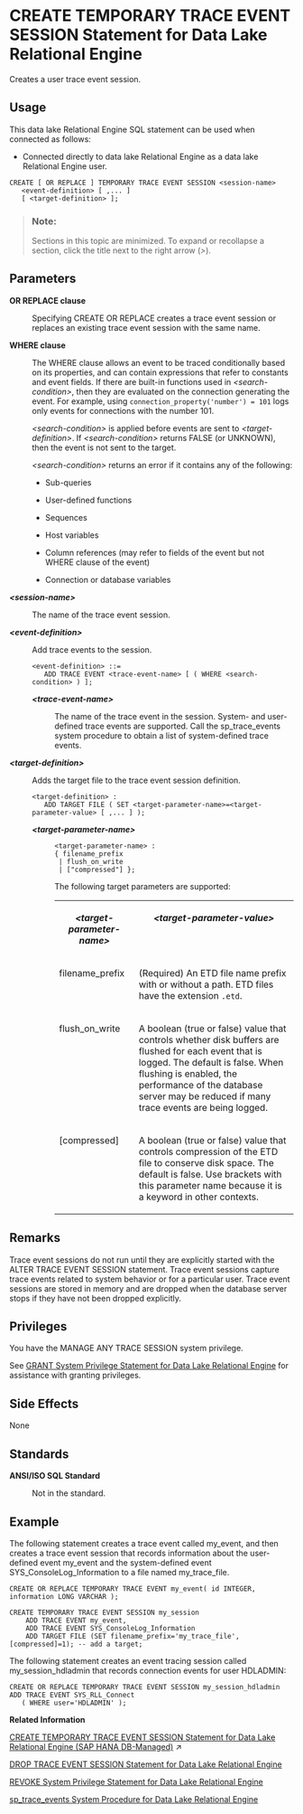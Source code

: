<!-- loio816cf4d46ce2101485eddafc5b7ce186 -->

# CREATE TEMPORARY TRACE EVENT SESSION Statement for Data Lake Relational Engine

Creates a user trace event session.



<a name="loio816cf4d46ce2101485eddafc5b7ce186__section_azh_5fj_znb"/>

## Usage

This data lake Relational Engine SQL statement can be used when connected as follows:

-   Connected directly to data lake Relational Engine as a data lake Relational Engine user.



```
CREATE [ OR REPLACE ] TEMPORARY TRACE EVENT SESSION <session-name> 
   <event-definition> [ ,... ]
   [ <target-definition> ];
```



> ### Note:  
> Sections in this topic are minimized. To expand or recollapse a section, click the title next to the right arrow \(*\>*\).



<a name="loio816cf4d46ce2101485eddafc5b7ce186__create_temp_trace_event_sess_parameters1"/>

## Parameters


<dl class="glossary">
<dt><b>

OR REPLACE clause

</b></dt>
<dd>

Specifying CREATE OR REPLACE creates a trace event session or replaces an existing trace event session with the same name.



</dd><dt><b>

WHERE clause

</b></dt>
<dd>

The WHERE clause allows an event to be traced conditionally based on its properties, and can contain expressions that refer to constants and event fields. If there are built-in functions used in *<search-condition\>*, then they are evaluated on the connection generating the event. For example, using `connection_property('number') = 101` logs only events for connections with the number 101.

*<search-condition\>* is applied before events are sent to *<target-definition\>*. If *<search-condition\>* returns FALSE \(or UNKNOWN\), then the event is not sent to the target.

*<search-condition\>* returns an error if it contains any of the following:

-   Sub-queries

-   User-defined functions

-   Sequences

-   Host variables

-   Column references \(may refer to fields of the event but not WHERE clause of the event\)

-   Connection or database variables




</dd><dt><b>

*<session-name\>* 

</b></dt>
<dd>

The name of the trace event session.



</dd><dt><b>

*<event-definition\>*

</b></dt>
<dd>

Add trace events to the session.

```
<event-definition> ::=
   ADD TRACE EVENT <trace-event-name> [ ( WHERE <search-condition> ) ];
```


<dl>
<dt><b>

*<trace-event-name\>*

</b></dt>
<dd>

The name of the trace event in the session. System- and user-defined trace events are supported. Call the sp\_trace\_events system procedure to obtain a list of system-defined trace events.



</dd>
</dl>



</dd><dt><b>

*<target-definition\>*

</b></dt>
<dd>

Adds the target file to the trace event session definition.

```
<target-definition> :
   ADD TARGET FILE ( SET <target-parameter-name>=<target-parameter-value> [ ,... ] );
```


<dl>
<dt><b>

*<target-parameter-name\>*

</b></dt>
<dd>

```
<target-parameter-name> :
{ filename_prefix
 | flush_on_write
 | ["compressed"] };
```

The following target parameters are supported:


<table>
<tr>
<th valign="top">

*<target-parameter-name\>* 

</th>
<th valign="top">

*<target-parameter-value\>* 

</th>
</tr>
<tr>
<td valign="top">

filename\_prefix

</td>
<td valign="top">

\(Required\) An ETD file name prefix with or without a path. ETD files have the extension `.etd`.

</td>
</tr>
<tr>
<td valign="top">

flush\_on\_write

</td>
<td valign="top">

A boolean \(true or false\) value that controls whether disk buffers are flushed for each event that is logged. The default is false. When flushing is enabled, the performance of the database server may be reduced if many trace events are being logged.

</td>
</tr>
<tr>
<td valign="top">

\[compressed\]

</td>
<td valign="top">

A boolean \(true or false\) value that controls compression of the ETD file to conserve disk space. The default is false. Use brackets with this parameter name because it is a keyword in other contexts.

</td>
</tr>
</table>



</dd>
</dl>



</dd>
</dl>



<a name="loio816cf4d46ce2101485eddafc5b7ce186__create_temp_trace_event_sess_remarks1"/>

## Remarks

Trace event sessions do not run until they are explicitly started with the ALTER TRACE EVENT SESSION statement. Trace event sessions capture trace events related to system behavior or for a particular user. Trace event sessions are stored in memory and are dropped when the database server stops if they have not been dropped explicitly.



<a name="loio816cf4d46ce2101485eddafc5b7ce186__create_temp_trace_event_priv1"/>

## Privileges

You have the MANAGE ANY TRACE SESSION system privilege.

See [GRANT System Privilege Statement for Data Lake Relational Engine](grant-system-privilege-statement-for-data-lake-relational-engine-a3dfcb0.md) for assistance with granting privileges.



<a name="loio816cf4d46ce2101485eddafc5b7ce186__create_temp_trace_event_sess_side_effects1"/>

## Side Effects

None



<a name="loio816cf4d46ce2101485eddafc5b7ce186__create_temp_trace_event_sess_standards1"/>

## Standards


<dl>
<dt><b>

ANSI/ISO SQL Standard

</b></dt>
<dd>

Not in the standard.



</dd>
</dl>



<a name="loio816cf4d46ce2101485eddafc5b7ce186__create_temp_trace_event_sess_example1"/>

## Example

The following statement creates a trace event called my\_event, and then creates a trace event session that records information about the user-defined event my\_event and the system-defined event SYS\_ConsoleLog\_Information to a file named my\_trace\_file.

```
CREATE OR REPLACE TEMPORARY TRACE EVENT my_event( id INTEGER, information LONG VARCHAR );

CREATE TEMPORARY TRACE EVENT SESSION my_session
    ADD TRACE EVENT my_event,
    ADD TRACE EVENT SYS_ConsoleLog_Information
    ADD TARGET FILE (SET filename_prefix='my_trace_file', [compressed]=1); -- add a target;
```

The following statement creates an event tracing session called my\_session\_hdladmin that records connection events for user HDLADMIN:

```
CREATE OR REPLACE TEMPORARY TRACE EVENT SESSION my_session_hdladmin ADD TRACE EVENT SYS_RLL_Connect 
   ( WHERE user='HDLADMIN' );
```

**Related Information**  


[CREATE TEMPORARY TRACE EVENT SESSION Statement for Data Lake Relational Engine (SAP HANA DB-Managed)](https://help.sap.com/viewer/a898e08b84f21015969fa437e89860c8/2023_4_QRC/en-US/0c1bc711bafd418da40a48480179d22e.html "Creates a user trace event session.") :arrow_upper_right:

[DROP TRACE EVENT SESSION Statement for Data Lake Relational Engine](drop-trace-event-session-statement-for-data-lake-relational-engine-816f77f.md "Drops a trace event session.")

[REVOKE System Privilege Statement for Data Lake Relational Engine](revoke-system-privilege-statement-for-data-lake-relational-engine-a3eadda.md "Removes specific system privileges from specific users and the right to administer the privilege.")

[sp\_trace\_events System Procedure for Data Lake Relational Engine](../060-stored-procedures/sp-trace-events-system-procedure-for-data-lake-relational-engine-8179d29.md "Returns information about the trace events in the database.")

